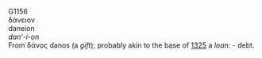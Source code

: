 <body>
  <p>G1156<br>  δάνειον  <br> daneion  <br><i>dan‘-i-on </i><br>From   δάνος    danos   (a <i>gift</i>); probably akin to the base of <a href="g1325.htm">1325</a>  a <i>loan:</i> - debt.<br></p>
 </body>